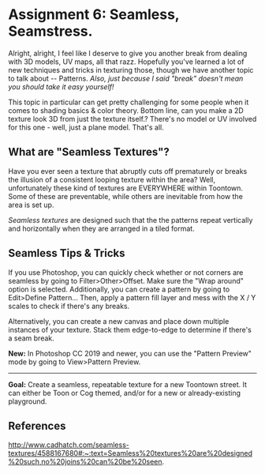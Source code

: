 # Assignment 6: Seamless, Seamstress.

Alright, alright, I feel like I deserve to give you another break from dealing with 3D models, UV maps, all that razz. Hopefully you've learned a lot of new techniques and tricks in texturing those, though we have another topic to talk about -- Patterns. *Also, just because I said "break" doesn't mean you should take it easy yourself!*

This topic in particular can get pretty challenging for some people when it comes to shading basics & color theory. Bottom line, can you make a 2D texture look 3D from just the texture itself.? There's no model or UV involved for this one - well, just a plane model. That's all.

## What are "Seamless Textures"?

Have you ever seen a texture that abruptly cuts off prematurely or breaks the illusion of a consistent looping texture within the area? Well, unfortunately these kind of textures are EVERYWHERE within Toontown. Some of these are preventable, while others are inevitable from how the area is set up.

*Seamless textures* are designed such that the the patterns repeat vertically and horizontally when they are arranged in a tiled format.

## Seamless Tips & Tricks

If you use Photoshop, you can quickly check whether or not corners are seamless by going to Filter>Other>Offset. Make sure the "Wrap around" option is selected. Additionally, you can create a pattern by going to Edit>Define Pattern... Then, apply a pattern fill layer and mess with the X / Y scales to check if there's any breaks.

Alternatively, you can create a new canvas and place down multiple instances of your texture. Stack them edge-to-edge to determine if there's a seam break.

**New:** In Photoshop CC 2019 and newer, you can use the "Pattern Preview" mode by going to View>Pattern Preview.

---

**Goal:** Create a seamless, repeatable texture for a new Toontown street. It can either be Toon or Cog themed, and/or for a new or already-existing playground.


## References

http://www.cadhatch.com/seamless-textures/4588167680#:~:text=Seamless%20textures%20are%20designed%20such,no%20joins%20can%20be%20seen.
